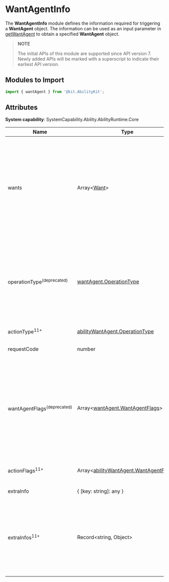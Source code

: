 # WantAgentInfo

The **WantAgentInfo** module defines the information required for triggering a **WantAgent** object. The information can be used as an input parameter in [getWantAgent](js-apis-app-ability-wantAgent.md#wantagentgetwantagent) to obtain a specified **WantAgent** object.

> **NOTE**
> 
> The initial APIs of this module are supported since API version 7. Newly added APIs will be marked with a superscript to indicate their earliest API version. 

## Modules to Import

```ts
import { wantAgent } from '@kit.AbilityKit';
```

## Attributes

**System capability**: SystemCapability.Ability.AbilityRuntime.Core

| Name          | Type                           | Mandatory | Description                  |
| -------------- | ------------------------------- | ---- | ---------------------- |
| wants          | Array\<[Want](js-apis-app-ability-want.md)\>                   | Yes  | Array of all **Want** objects. Currently, only one Want is supported. The array is reserved for future capability expansion. If multiple values are passed in, only the first member in the array is used.   |
| operationType<sup>(deprecated)</sup>  | [wantAgent.OperationType](js-apis-wantAgent.md#operationtype)         | No  | Operation type.<br>This attribute is supported since API version 7 and deprecated since API version 11. You are advised to use actionType<sup>11+</sup> instead.              |
| actionType<sup>11+</sup> | [abilityWantAgent.OperationType](js-apis-app-ability-wantAgent.md#operationtype)         | No  | Operation type.              |
| requestCode    | number                          | Yes  | Request code defined by the user. |
| wantAgentFlags<sup>(deprecated)</sup> | Array<[wantAgent.WantAgentFlags](js-apis-wantAgent.md#wantagentflags)> | No  | Array of flags for using the **WantAgent** object.<br>This attribute is supported since API version 7 and deprecated since API version 11. You are advised to use actionFlags<sup>11+</sup> instead.          |
| actionFlags<sup>11+</sup> | Array<[abilityWantAgent.WantAgentFlags](js-apis-app-ability-wantAgent.md#wantagentflags)> | No  | Array of flags for using the **WantAgent** object.          |
| extraInfo      | { [key: string]: any }            | No  | Extra information.              |
| extraInfos<sup>11+</sup> | Record\<string, Object>            | No  | Extra information. You are advised to use this attribute to replace **extraInfo**. When this attribute is set, **extraInfo** does not take effect.              |
